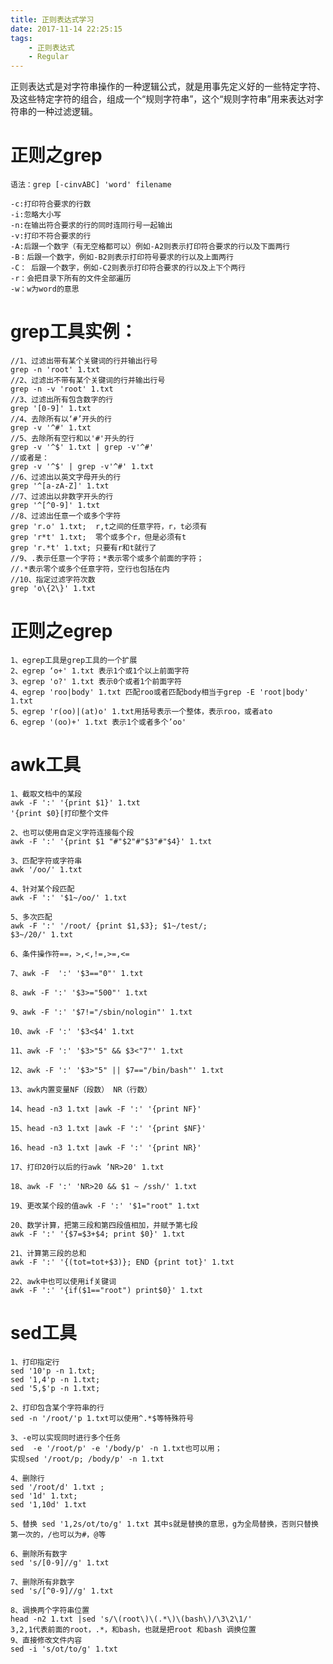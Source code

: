 ```yaml
---
title: 正则表达式学习
date: 2017-11-14 22:25:15
tags:
	- 正则表达式
	- Regular
---
```


正则表达式是对字符串操作的一种逻辑公式，就是用事先定义好的一些特定字符、及这些特定字符的组合，组成一个“规则字符串”，这个“规则字符串”用来表达对字符串的一种过滤逻辑。

# 正则之grep

	语法：grep [-cinvABC] 'word' filename

	-c:打印符合要求的行数
	-i:忽略大小写
	-n:在输出符合要求的行的同时连同行号一起输出
	-v:打印不符合要求的行
	-A:后跟一个数字（有无空格都可以）例如-A2则表示打印符合要求的行以及下面两行
	-B：后跟一个数字，例如-B2则表示打印符号要求的行以及上面两行
	-C： 后跟一个数字，例如-C2则表示打印符合要求的行以及上下个两行
	-r：会把目录下所有的文件全部遍历
	-w：w为word的意思
<!-- more -->
# grep工具实例：

	//1、过滤出带有某个关键词的行并输出行号
	grep -n 'root' 1.txt
	//2、过滤出不带有某个关键词的行并输出行号
	grep -n -v 'root' 1.txt
	//3、过滤出所有包含数字的行
	grep '[0-9]' 1.txt
	//4、去除所有以‘#’开头的行
	grep -v '^#' 1.txt
	//5、去除所有空行和以'#'开头的行
	grep -v '^$' 1.txt | grep -v'^#'
	//或者是：
	grep -v '^$' | grep -v'^#' 1.txt
	//6、过滤出以英文字母开头的行
	grep '^[a-zA-Z]' 1.txt
	//7、过滤出以非数字开头的行
	grep '^[^0-9]' 1.txt
	//8、过滤出任意一个或多个字符
	grep 'r.o' 1.txt;  r,t之间的任意字符，r，t必须有
	grep 'r*t' 1.txt;  零个或多个r，但是必须有t
	grep 'r.*t' 1.txt; 只要有r和t就行了
	//9、.表示任意一个字符；*表示零个或多个前面的字符；
	//.*表示零个或多个任意字符，空行也包括在内
	//10、指定过滤字符次数
	grep 'o\{2\}' 1.txt

# 正则之egrep
	
	1、egrep工具是grep工具的一个扩展
	2、egrep ‘o+' 1.txt 表示1个或1个以上前面字符
	3、egrep 'o?' 1.txt 表示0个或者1个前面字符
	4、egrep 'roo|body' 1.txt 匹配roo或者匹配body相当于grep -E 'root|body' 1.txt 
	5、egrep 'r(oo)|(at)o' 1.txt用括号表示一个整体，表示roo，或者ato
	6、egrep '(oo)+' 1.txt 表示1个或者多个’oo'

# awk工具
	1、截取文档中的某段
	awk -F ':' '{print $1}' 1.txt
	'{print $0}[打印整个文件
	
	2、也可以使用自定义字符连接每个段
	awk -F ':' '{print $1 "#"$2"#"$3"#"$4}' 1.txt

	3、匹配字符或字符串
	awk '/oo/' 1.txt

	4、针对某个段匹配
	awk -F ':' '$1~/oo/' 1.txt

	5、多次匹配
	awk -F ':' '/root/ {print $1,$3}; $1~/test/;
	$3~/20/' 1.txt

	6、条件操作符==，>,<,!=,>=,<=

	7、awk -F  ':' '$3=="0"' 1.txt

	8、awk -F ':' '$3>="500"' 1.txt

	9、awk -F ':' '$7!="/sbin/nologin"' 1.txt

	10、awk -F ':' '$3<$4' 1.txt

	11、awk -F ':' '$3>"5" && $3<"7"' 1.txt

	12、awk -F ':' '$3>"5" || $7=="/bin/bash"' 1.txt

	13、awk内置变量NF（段数） NR（行数）

	14、head -n3 1.txt |awk -F ':' '{print NF}'

	15、head -n3 1.txt |awk -F ':' '{print $NF}'

	16、head -n3 1.txt |awk -F ':' '{print NR}'

	17、打印20行以后的行awk ’NR>20' 1.txt

	18、awk -F ':' 'NR>20 && $1 ~ /ssh/' 1.txt

	19、更改某个段的值awk -F ':' '$1="root" 1.txt

	20、数学计算，把第三段和第四段值相加，并赋予第七段
	awk -F ':' '{$7=$3+$4; print $0}' 1.txt

	21、计算第三段的总和
	awk -F ':' '{(tot=tot+$3)}; END {print tot}' 1.txt

	22、awk中也可以使用if关键词
	awk -F ':' '{if($1=="root") print$0}' 1.txt

# sed工具
	1、打印指定行
	sed '10'p -n 1.txt;
	sed '1,4'p -n 1.txt;
	sed '5,$'p -n 1.txt;

	2、打印包含某个字符串的行
	sed -n '/root/'p 1.txt可以使用^.*$等特殊符号

	3、-e可以实现同时进行多个任务
	sed  -e '/root/p' -e '/body/p' -n 1.txt也可以用；
	实现sed '/root/p; /body/p' -n 1.txt

	4、删除行
	sed '/root/d' 1.txt ;
	sed '1d' 1.txt;
	sed '1,10d' 1.txt

	5、替换 sed '1,2s/ot/to/g' 1.txt 其中s就是替换的意思，g为全局替换，否则只替换第一次的，/也可以为#，@等

	6、删除所有数字
	sed 's/[0-9]//g' 1.txt

	7、删除所有非数字
	sed 's/[^0-9]//g' 1.txt

	8、调换两个字符串位置
	head -n2 1.txt |sed 's/\(root\)\(.*\)\(bash\)/\3\2\1/'
	3,2,1代表前面的root，.*，和bash，也就是把root 和bash 调换位置
	9、直接修改文件内容
	sed -i 's/ot/to/g' 1.txt






